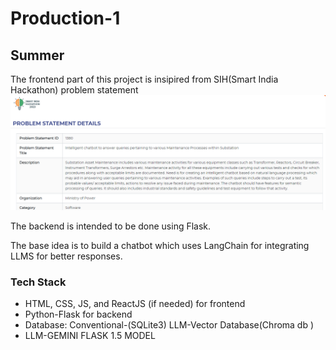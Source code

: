 # Production-1
## Summer

The frontend part of this project is insipired from SIH(Smart India Hackathon) problem statement ![alt text](image.png)

The backend is intended to be done using Flask.

The base idea is to build a chatbot which uses LangChain for integrating LLMS for better responses.

### Tech Stack

- HTML, CSS, JS, and ReactJS (if needed) for frontend
- Python-Flask for backend
- Database:  Conventional-(SQLite3)
              LLM-Vector Database(Chroma db )
- LLM-GEMINI FLASK 1.5 MODEL
